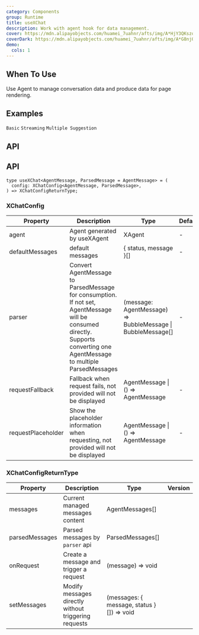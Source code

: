 ```yaml
---
category: Components
group: Runtime
title: useXChat
description: Work with agent hook for data management.
cover: https://mdn.alipayobjects.com/huamei_7uahnr/afts/img/A*HjY3QKszqFEAAAAAAAAAAAAADrJ8AQ/original
coverDark: https://mdn.alipayobjects.com/huamei_7uahnr/afts/img/A*G8njQogkGwAAAAAAAAAAAAAADrJ8AQ/original
demo:
  cols: 1
---
```


## When To Use

Use Agent to manage conversation data and produce data for page rendering.

## Examples

<!-- prettier-ignore -->
<code src="./demo/basic.tsx">Basic</code>
<code src="./demo/stream.tsx">Streaming</code>
<code src="./demo/suggestions.tsx">Multiple Suggestion</code>

## API

## API

```tsx | pure
type useXChat<AgentMessage, ParsedMessage = AgentMessage> = (
  config: XChatConfig<AgentMessage, ParsedMessage>,
) => XChatConfigReturnType;
```

### XChatConfig

| Property | Description | Type | Default | Version |
| --- | --- | --- | --- | --- |
| agent | Agent generated by useXAgent | XAgent | - |  |
| defaultMessages | default messages | { status, message }[] | - |  |
| parser | Convert AgentMessage to ParsedMessage for consumption. If not set, AgentMessage will be consumed directly. Supports converting one AgentMessage to multiple ParsedMessages | (message: AgentMessage) => BubbleMessage \| BubbleMessage[] | - |  |
| requestFallback | Fallback when request fails, not provided will not be displayed | AgentMessage \| () => AgentMessage | - |  |
| requestPlaceholder | Show the placeholder information when requesting, not provided will not be displayed | AgentMessage \| () => AgentMessage | - |  |

### XChatConfigReturnType

| Property | Description | Type | Version |
| --- | --- | --- | --- |
| messages | Current managed messages content | AgentMessages[] |  |
| parsedMessages | Parsed messages by `parser` api | ParsedMessages[] |  |
| onRequest | Create a message and trigger a request | (message) => void |  |
| setMessages | Modify messages directly without triggering requests | (messages: { message, status }[]) => void |  |
